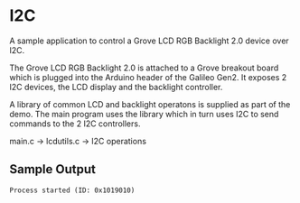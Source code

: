 # I2C

A sample application to control a Grove LCD RGB Backlight 2.0 device over
I2C.

The Grove LCD RGB Backlight 2.0 is attached to a Grove breakout board which
is plugged into the Arduino header of the Galileo Gen2.  It exposes 2 I2C
devices, the LCD display and the backlight controller.

A library of common LCD and backlight operatons is supplied as part of the
demo.  The main program uses the library which in turn uses I2C to send
commands to the 2 I2C controllers.

main.c -> lcdutils.c -> I2C operations

## Sample Output

```
Process started (ID: 0x1019010)

```
